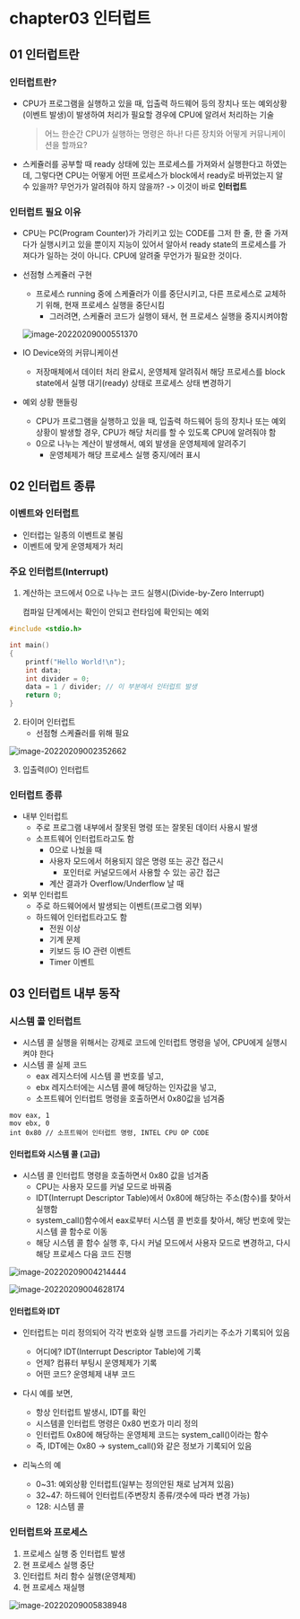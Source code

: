 # chapter03 인터럽트

## 01 인터럽트란

### 인터럽트란?

- CPU가 프로그램을 실행하고 있을 때, 입출력 하드웨어 등의 장치나 또는 예외상황(이벤트 발생)이 발생하여 처리가 필요할 경우에 CPU에 알려서 처리하는 기술

  > 어느 한순간 CPU가 실행하는 명령은 하나! 다른 장치와 어떻게 커뮤니케이션을 할까요?

- 스케쥴러를 공부할 때 ready 상태에 있는 프로세스를 가져와서 실행한다고 하였는데, 그렇다면 CPU는 어떻게 어떤 프로세스가 block에서 ready로 바뀌었는지 알 수 있을까? 무언가가 알려줘야 하지 않을까? -> 이것이 바로 **인터럽트**

### 인터럽트 필요 이유

-  CPU는 PC(Program Counter)가 가리키고 있는 CODE를 그저 한 줄, 한 줄 가져다가 실행시키고 있을 뿐이지 지능이 있어서 알아서 ready state의 프로세스를 가져다가 일하는 것이 아니다. CPU에 알려줄 무언가가 필요한 것이다.

- 선점형 스케쥴러 구현

  - 프로세스 running 중에 스케쥴러가 이를 중단시키고, 다른 프로세스로 교체하기 위해, 현재 프로세스 실행을 중단시킴
    - 그러려면, 스케쥴러 코드가 실행이 돼서, 현 프로세스 실행을 중지시켜야함

  ![image-20220209000551370](chapter03-interrupt.assets/image-20220209000551370.png)

- IO Device와의 커뮤니케이션

  - 저장매체에서 데이터 처리 완료시, 운영체제 알려줘서 해당 프로세스를 block state에서 실행 대기(ready) 상태로 프로세스 상태 변경하기

- 예외 상황 핸들링

  - CPU가 프로그램을 실행하고 있을 때, 입출력 하드웨어 등의 장치나 또는 예외상황이 발생할 경우, CPU가 해당 처리를 할 수 있도록 CPU에 알려줘야 함
  - 0으로 나누는 계산이 발생해서, 예외 발생을 운영체제에 알려주기
    - 운영체제가 해당 프로세스 실행 중지/에러 표시



## 02 인터럽트 종류

### 이벤트와 인터럽트

- 인터럽는 일종의 이벤트로 불림
- 이벤트에 맞게 운영체제가 처리

###  주요 인터럽트(Interrupt)

1. 계산하는 코드에서 0으로 나누는 코드 실행시(Divide-by-Zero Interrupt)

   컴파일 단계에서는 확인이 안되고 런타임에 확인되는 예외

```c
#include <stdio.h>

int main()
{
    printf("Hello World!\n");
    int data;
    int divider = 0;
    data = 1 / divider; // 이 부분에서 인터럽트 발생
    return 0;
}
```

2. 타이머 인터럽트
   - 선점형 스케쥴러를 위해 필요

![image-20220209002352662](chapter03-interrupt.assets/image-20220209002352662.png)

3. 입출력(IO) 인터럽트



### 인터럽트 종류

- 내부 인터럽트
  - 주로 프로그램 내부에서 잘못된 명령 또는 잘못된 데이터 사용시 발생
  - 소프트웨어 인터럽트라고도 함
    - 0으로 나눴을 때
    - 사용자 모드에서 허용되지 않은 명령 또는 공간 접근시
      - 포인터로 커널모드에서 사용할 수 있는 공간 접근
    - 계산 결과가 Overflow/Underflow 날 때
- 외부 인터럽트
  - 주로 하드웨어에서 발생되는 이벤트(프로그램 외부)
  - 하드웨어 인터럽트라고도 함
    - 전원 이상
    - 기계 문제
    - 키보드 등 IO 관련 이벤트
    - Timer 이벤트



## 03 인터럽트 내부 동작

### 시스템 콜 인터럽트

- 시스템 콜 실행을 위해서는 강제로 코드에 인터럽트 명령을 넣어, CPU에게 실행시켜야 한다
- 시스템 콜 실제 코드
  - eax 레지스터에 시스템 콜 번호를 넣고,
  - ebx 레지스터에는 시스템 콜에 해당하는 인자값을 넣고,
  - 소프트웨어 인터럽트 명령을 호출하면서 0x80값을 넘겨줌

```assembly
mov eax, 1
mov ebx, 0
int 0x80 // 소프트웨어 인터럽트 명령, INTEL CPU OP CODE
```

#### 인터럽트와 시스템 콜 (고급)

- 시스템 콜 인터럽트 명령을 호출하면서 0x80 값을 넘겨줌
  - CPU는 사용자 모드를 커널 모드로 바꿔줌
  - IDT(Interrupt Descriptor Table)에서 0x80에 해당하는 주소(함수)를 찾아서 실행함
  - system_call()함수에서 eax로부터 시스템 콜 번호를 찾아서, 해당 번호에 맞는 시스템 콜 함수로 이동
  - 해당 시스템 콜 함수 실행 후, 다시 커널 모드에서 사용자 모드로 변경하고, 다시 해당 프로세스 다음 코드 진행

![image-20220209004214444](chapter03-interrupt.assets/image-20220209004214444.png)

![image-20220209004628174](chapter03-interrupt.assets/image-20220209004628174.png)

#### 인터럽트와 IDT

- 인터럽트는 미리 정의되어 각각 번호와 실행 코드를 가리키는 주소가 기록되어 있음
  - 어디에? IDT(Interrupt Descriptor Table)에 기록
  - 언제? 컴퓨터 부팅시 운영체제가 기록
  - 어떤 코드? 운영체제 내부 코드
- 다시 예를 보면,
  - 항상 인터럽트 발생시, IDT를 확인
  - 시스템콜 인터럽트 명령은 0x80 번호가 미리 정의
  - 인터럽트 0x80에 해당하는 운영체제 코드는 system_call()이라는 함수
  - 즉, IDT에는 0x80 -> system_call()와 같은 정보가 기록되어 있음

- 리눅스의 예
  - 0~31: 예외상황 인터럽트(일부는 정의안된 채로 남겨져 있음)
  - 32~47: 하드웨어 인터럽트(주변장치 종류/갯수에 따라 변경 가능)
  - 128: 시스템 콜



### 인터럽트와 프로세스

1. 프로세스 실행 중 인터럽트 발생
2. 현 프로세스 실행 중단
3. 인터럽트 처리 함수 실행(운영체제)
4. 현 프로세스 재실행

![image-20220209005838948](chapter03-interrupt.assets/image-20220209005838948.png)

